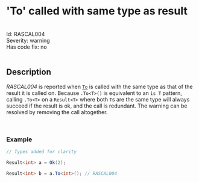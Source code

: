 # 'To' called with same type as result

<br/>

<div class="text-secondary lh-lg" style="font-size: 14px;">
Id: RASCAL004
<br/>
Severity: <span class="text-warning">warning</span>
<br/>
Has code fix: <span class="text-danger">no</span>
<br/>
</div>

<br/>

## Description

*RASCAL004* is reported when [`To`](~/api/Rascal.Result-1.yml#Rascal_Result_1_To__1_Rascal_Error_) is called with the same type as that of the result it is called on. Because `.To<T>()` is equivalent to an `is T` pattern, calling `.To<T>` on a `Result<T>` where both `T`s are the same type will always succeed if the result is ok, and the call is redundant. The warning can be resolved by removing the call altogether.

<br/>

### Example

```cs
// Types added for clarity

Result<int> a = Ok(2);

Result<int> b = a.To<int>(); // RASCAL004
```
